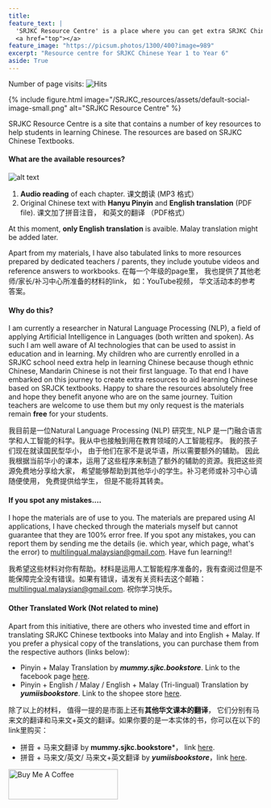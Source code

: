 ```yaml
---
title:
feature_text: |
  'SRJKC Resource Centre' is a place where you can get extra SRJKC Chinese textbook-related resources **free of charge**.
  <a href="top"></a>
feature_image: "https://picsum.photos/1300/400?image=989"
excerpt: "Resource centre for SRJKC Chinese Year 1 to Year 6"
aside: True
---
```

Number of page visits: ![Hits](https://hits.seeyoufarm.com/api/count/incr/badge.svg?url=https%3A%2F%2Fmultilingual-malaysian.github.io%2FSRJKC_resources%2F&count_bg=%2379C83D&title_bg=%23555555&icon=&icon_color=%23E7E7E7&title=hits&edge_flat=false)

{% include figure.html image="/SRJKC_resources/assets/default-social-image-small.png" alt="SRJKC Resource Centre" %}

SRJKC Resource Centre is a site that contains a number of key resources to help students in learning Chinese. The resources are based on SRJKC Chinese Textbooks.

#### What are the available resources?
![alt text](/SRJKC_resources/assets/images/content.png)
1. **Audio reading** of each chapter. 课文朗读 (MP3 格式） 
2. Original Chinese text with **Hanyu Pinyin** and **English translation** (PDF file). 课文加了拼音注音， 和英文的翻译 （PDF格式）
 
At this moment, **only English translation** is avaible. Malay translation might be added later.

Apart from my materials, I have also tabulated links to more resources prepared by dedicated teachers / parents, they include youtube videos and reference answers to workbooks.
在每一个年级的page里， 我也提供了其他老师/家长/补习中心所准备的材料的link， 如：YouTube视频， 华文活动本的参考答案。

#### Why do this?
I am currently a researcher in Natural Language Processing (NLP), a field of applying Artificial Intelligence in Languages (both written and spoken). As such I am well aware of AI technologies that can be used to assist in education and in learning. My children who are currently enrolled in a SRJKC school need extra help in learning Chinese because though ethnic Chinese, Mandarin Chinese is not their first language. To that end I have embarked on this journey to create extra resources to aid learning Chinese based on SRJCK textbooks. Happy to share the resources absolutely free and hope they benefit anyone who are on the same journey. Tuition teachers are welcome to use them but my only request is the materials remain **free** for your students. 

<!--
The tools that I have used are: 
  - text-to-speech (TTS) to generate audio books
  - machine translation
  - optical character recognition (OCR) to 
-->

我目前是一位Natural Language Processing (NLP) 研究生, NLP 是一门融合语言学和人工智能的科学。我从中也接触到用在教育领域的人工智能程序。 我的孩子们现在就读国民型华小， 由于他们在家不是说华语，所以需要额外的辅助。 因此我根据当前华小的课本，运用了这些程序来制造了额外的辅助的资源。我把这些资源免费地分享给大家， 希望能够帮助到其他华小的学生。补习老师或补习中心请随便使用， 免费提供给学生， 但是不能将其转卖。

#### If you spot any mistakes....
I hope the materials are of use to you. The materials are prepared using AI applications, I have checked through the materials myself but cannot guarantee that they are 100% error free. If you spot any mistakes, you can report them by sending me the details (ie. which year, which page, what's the error) to [multilingual.malaysian@gmail.com](mailto:multilingual.malaysian@gmail.com). Have fun learning!!

我希望这些材料对你有帮助。材料是运用人工智能程序准备的，我有查阅过但是不能保障完全没有错误。如果有错误，请发有关资料去这个邮箱： [multilingual.malaysian@gmail.com](mailto:multilingual.malaysian@gmail.com). 祝你学习快乐。

#### Other Translated Work (Not related to mine)
Apart from this initiative, there are others who invested time and effort in translating SRJKC Chinese textbooks into Malay and into English + Malay. If you prefer a physical copy of the translations, you can purchase them from the respective authors (links below):
- Pinyin + Malay Translation by ***mummy.sjkc.bookstore***. Link to the facebook page [here](https://www.facebook.com/search/top?q=mummy.sjkc.bookstore).
- Pinyin + English / Malay / English + Malay (Tri-lingual) Translation by ***yumiisbookstore***. Link to the shopee store [here](https://shopee.com.my/yumiisbookstore).

除了以上的材料， 值得一提的是市面上还有**其他华文课本的翻译**， 它们分别有马来文的翻译和马来文+英文的翻译。如果你要的是一本实体的书，你可以在以下的link里购买：
- 拼音 + 马来文翻译 by **mummy.sjkc.bookstore***， link [here](https://www.facebook.com/search/top?q=mummy.sjkc.bookstore).
- 拼音 + 马来文/英文/ 马来文+英文翻译 by ***yumiisbookstore***，link [here](https://shopee.com.my/yumiisbookstore).

<a href="https://www.buymeacoffee.com/meisin" target="_blank"><img src="https://cdn.buymeacoffee.com/buttons/v2/default-yellow.png" alt="Buy Me A Coffee" style="height: 60px !important;width: 217px !important;" ></a>


